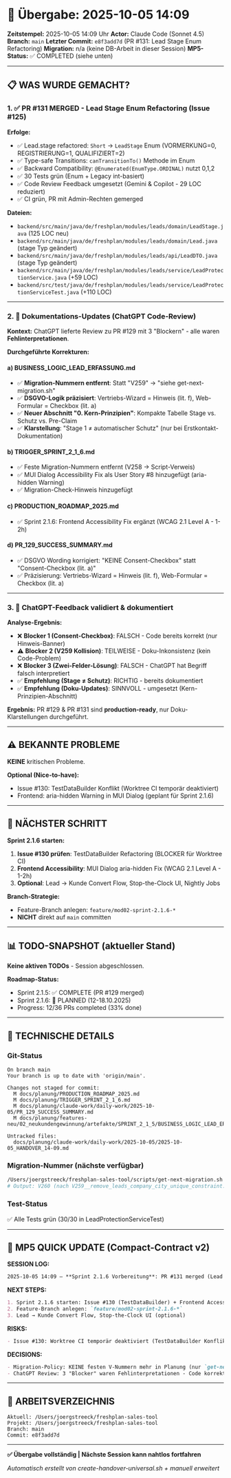 # 🤝 Übergabe: 2025-10-05 14:09

**Zeitstempel:** 2025-10-05 14:09 Uhr
**Actor:** Claude Code (Sonnet 4.5)
**Branch:** `main`
**Letzter Commit:** `e8f3add7d` (PR #131: Lead Stage Enum Refactoring)
**Migration:** n/a (keine DB-Arbeit in dieser Session)
**MP5-Status:** ✅ COMPLETED (siehe unten)

---

## 📋 WAS WURDE GEMACHT?

### 1. ✅ PR #131 MERGED - Lead Stage Enum Refactoring (Issue #125)

**Erfolge:**
- ✅ Lead.stage refactored: `Short` → `LeadStage` Enum (VORMERKUNG=0, REGISTRIERUNG=1, QUALIFIZIERT=2)
- ✅ Type-safe Transitions: `canTransitionTo()` Methode im Enum
- ✅ Backward Compatibility: `@Enumerated(EnumType.ORDINAL)` nutzt 0,1,2
- ✅ 30 Tests grün (Enum + Legacy int-basiert)
- ✅ Code Review Feedback umgesetzt (Gemini & Copilot - 29 LOC reduziert)
- ✅ CI grün, PR mit Admin-Rechten gemerged

**Dateien:**
- `backend/src/main/java/de/freshplan/modules/leads/domain/LeadStage.java` (125 LOC neu)
- `backend/src/main/java/de/freshplan/modules/leads/domain/Lead.java` (stage Typ geändert)
- `backend/src/main/java/de/freshplan/modules/leads/api/LeadDTO.java` (stage Typ geändert)
- `backend/src/main/java/de/freshplan/modules/leads/service/LeadProtectionService.java` (+59 LOC)
- `backend/src/test/java/de/freshplan/modules/leads/service/LeadProtectionServiceTest.java` (+110 LOC)

---

### 2. 📝 Dokumentations-Updates (ChatGPT Code-Review)

**Kontext:** ChatGPT lieferte Review zu PR #129 mit 3 "Blockern" - alle waren **Fehlinterpretationen**.

**Durchgeführte Korrekturen:**

#### a) BUSINESS_LOGIC_LEAD_ERFASSUNG.md
- ✅ **Migration-Nummern entfernt**: Statt "V259" → "siehe get-next-migration.sh"
- ✅ **DSGVO-Logik präzisiert**: Vertriebs-Wizard = Hinweis (lit. f), Web-Formular = Checkbox (lit. a)
- ✅ **Neuer Abschnitt "0. Kern-Prinzipien"**: Kompakte Tabelle Stage vs. Schutz vs. Pre-Claim
- ✅ **Klarstellung**: "Stage 1 ≠ automatischer Schutz" (nur bei Erstkontakt-Dokumentation)

#### b) TRIGGER_SPRINT_2_1_6.md
- ✅ Feste Migration-Nummern entfernt (V258 → Script-Verweis)
- ✅ MUI Dialog Accessibility Fix als User Story #8 hinzugefügt (aria-hidden Warning)
- ✅ Migration-Check-Hinweis hinzugefügt

#### c) PRODUCTION_ROADMAP_2025.md
- ✅ Sprint 2.1.6: Frontend Accessibility Fix ergänzt (WCAG 2.1 Level A - 1-2h)

#### d) PR_129_SUCCESS_SUMMARY.md
- ✅ DSGVO Wording korrigiert: "KEINE Consent-Checkbox" statt "Consent-Checkbox (lit. a)"
- ✅ Präzisierung: Vertriebs-Wizard = Hinweis (lit. f), Web-Formular = Checkbox (lit. a)

---

### 3. 🎯 ChatGPT-Feedback validiert & dokumentiert

**Analyse-Ergebnis:**
- ❌ **Blocker 1 (Consent-Checkbox)**: FALSCH - Code bereits korrekt (nur Hinweis-Banner)
- ⚠️ **Blocker 2 (V259 Kollision)**: TEILWEISE - Doku-Inkonsistenz (kein Code-Problem)
- ❌ **Blocker 3 (Zwei-Felder-Lösung)**: FALSCH - ChatGPT hat Begriff falsch interpretiert
- ✅ **Empfehlung (Stage ≠ Schutz)**: RICHTIG - bereits dokumentiert
- ✅ **Empfehlung (Doku-Updates)**: SINNVOLL - umgesetzt (Kern-Prinzipien-Abschnitt)

**Ergebnis:** PR #129 & PR #131 sind **production-ready**, nur Doku-Klarstellungen durchgeführt.

---

## ⚠️ BEKANNTE PROBLEME

**KEINE** kritischen Probleme.

**Optional (Nice-to-have):**
- Issue #130: TestDataBuilder Konflikt (Worktree CI temporär deaktiviert)
- Frontend: aria-hidden Warning in MUI Dialog (geplant für Sprint 2.1.6)

---

## 🎯 NÄCHSTER SCHRITT

**Sprint 2.1.6 starten:**

1. **Issue #130 prüfen**: TestDataBuilder Refactoring (BLOCKER für Worktree CI)
2. **Frontend Accessibility**: MUI Dialog aria-hidden Fix (WCAG 2.1 Level A - 1-2h)
3. **Optional**: Lead → Kunde Convert Flow, Stop-the-Clock UI, Nightly Jobs

**Branch-Strategie:**
- Feature-Branch anlegen: `feature/mod02-sprint-2.1.6-*`
- **NICHT** direkt auf `main` committen

---

## 📊 TODO-SNAPSHOT (aktueller Stand)

**Keine aktiven TODOs** - Session abgeschlossen.

**Roadmap-Status:**
- Sprint 2.1.5: ✅ COMPLETE (PR #129 merged)
- Sprint 2.1.6: 📅 PLANNED (12-18.10.2025)
- Progress: 12/36 PRs completed (33% done)

---

## 🔧 TECHNISCHE DETAILS

### Git-Status
```
On branch main
Your branch is up to date with 'origin/main'.

Changes not staged for commit:
  M docs/planung/PRODUCTION_ROADMAP_2025.md
  M docs/planung/TRIGGER_SPRINT_2_1_6.md
  M docs/planung/claude-work/daily-work/2025-10-05/PR_129_SUCCESS_SUMMARY.md
  M docs/planung/features-neu/02_neukundengewinnung/artefakte/SPRINT_2_1_5/BUSINESS_LOGIC_LEAD_ERFASSUNG.md

Untracked files:
  docs/planung/claude-work/daily-work/2025-10-05/2025-10-05_HANDOVER_14-09.md
```

### Migration-Nummer (nächste verfügbar)
```bash
/Users/joergstreeck/freshplan-sales-tool/scripts/get-next-migration.sh
# Output: V260 (nach V259__remove_leads_company_city_unique_constraint.sql)
```

### Test-Status
✅ Alle Tests grün (30/30 in LeadProtectionServiceTest)

---

## 📝 MP5 QUICK UPDATE (Compact-Contract v2)

**SESSION LOG:**
```markdown
2025-10-05 14:09 — **Sprint 2.1.6 Vorbereitung**: PR #131 merged (Lead Stage Enum), Doku-Updates (ChatGPT Review), Migration-Policy aktualisiert, **Migration**: n/a, **Tests**: ✅ 30/30
```

**NEXT STEPS:**
```markdown
1. Sprint 2.1.6 starten: Issue #130 (TestDataBuilder) + Frontend Accessibility (aria-hidden)
2. Feature-Branch anlegen: `feature/mod02-sprint-2.1.6-*`
3. Lead → Kunde Convert Flow, Stop-the-Clock UI (optional)
```

**RISKS:**
```markdown
- Issue #130: Worktree CI temporär deaktiviert (TestDataBuilder Konflikt - Blocker)
```

**DECISIONS:**
```markdown
- Migration-Policy: KEINE festen V-Nummern mehr in Planung (nur `get-next-migration.sh`)
- ChatGPT Review: 3 "Blocker" waren Fehlinterpretationen - Code korrekt, nur Doku-Updates
```

---

## 📂 ARBEITSVERZEICHNIS

```
Aktuell: /Users/joergstreeck/freshplan-sales-tool
Projekt: /Users/joergstreeck/freshplan-sales-tool
Branch: main
Commit: e8f3add7d
```

---

**✅ Übergabe vollständig | Nächste Session kann nahtlos fortfahren**

_Automatisch erstellt von create-handover-universal.sh + manuell erweitert_
